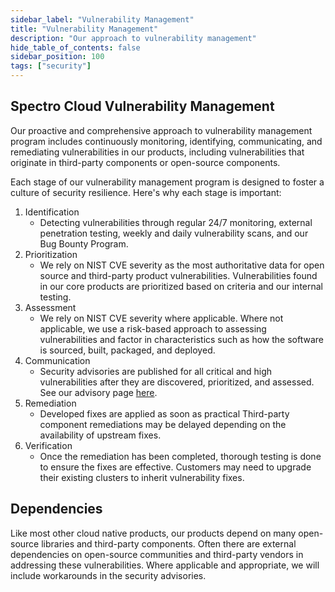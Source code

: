 ```yaml
---
sidebar_label: "Vulnerability Management"
title: "Vulnerability Management"
description: "Our approach to vulnerability management"
hide_table_of_contents: false
sidebar_position: 100
tags: ["security"]
---
```


## Spectro Cloud Vulnerability Management

Our proactive and comprehensive approach to vulnerability management program includes continuously monitoring,
identifying, communicating, and remediating vulnerabilities in our products, including vulnerabilities that originate in
third-party components or open-source components.

Each stage of our vulnerability management program is designed to foster a culture of security resilience. Here's why
each stage is important:

1.  Identification
    - Detecting vulnerabilities through regular 24/7 monitoring, external penetration testing, weekly and daily
      vulnerability scans, and our Bug Bounty Program.
2.  Prioritization
    - We rely on NIST CVE severity as the most authoritative data for open source and third-party product
      vulnerabilities. Vulnerabilities found in our core products are prioritized based on criteria and our internal
      testing.
3.  Assessment
    - We rely on NIST CVE severity where applicable. Where not applicable, we use a risk-based approach to assessing
      vulnerabilities and factor in characteristics such as how the software is sourced, built, packaged, and deployed.
4.  Communication
    - Security advisories are published for all critical and high vulnerabilities after they are discovered,
      prioritized, and assessed. See our advisory page [here](../../security-bulletins/security-bulletins.md).
5.  Remediation
    - Developed fixes are applied as soon as practical Third-party component remediations may be delayed depending on
      the availability of upstream fixes.
6.  Verification
    - Once the remediation has been completed, thorough testing is done to ensure the fixes are effective. Customers may
      need to upgrade their existing clusters to inherit vulnerability fixes.

## Dependencies

Like most other cloud native products, our products depend on many open-source libraries and third-party components.
Often there are external dependencies on open-source communities and third-party vendors in addressing these
vulnerabilities. Where applicable and appropriate, we will include workarounds in the security advisories.
